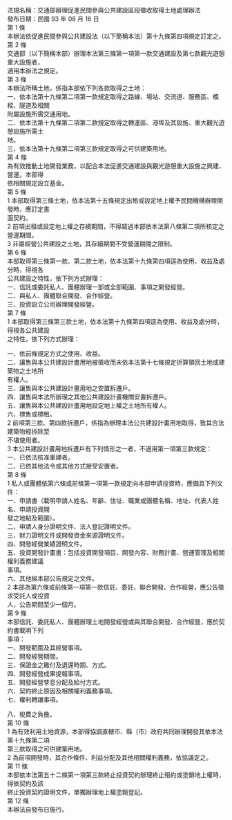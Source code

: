 法規名稱：交通部辦理促進民間參與公共建設區段徵收取得土地處理辦法  
發布日期：民國 93 年 08 月 16 日  
第 1 條  
本辦法依促進民間參與公共建設法（以下簡稱本法）第十九條第四項規定訂定之。  
第 2 條  
交通部（以下簡稱本部）辦理本法第三條第一項第一款交通建設及第七款觀光遊憩重大設施者，  
適用本辦法之規定。  
第 3 條  
本辦法所稱土地，係指本部依下列各款取得之土地：  
一、依本法第十九條第二項第一款規定取得之路線、場站、交流道、服務區、橋樑、隧道及相關  
附屬設施所需交通用地。  
二、依本法第十九條第二項第二款規定取得之轉運區、港埠及其設施、重大觀光遊憩設施所需土  
地。  
三、依本法第十九條第二項第三款規定取得之可供建築用地。  
第 4 條  
為有效推動土地開發業務，以配合本法促進交通建設與觀光遊憩重大設施之興建、營運，本部得  
依相關規定設立基金。  
第 5 條  
1 本部取得第三條土地，依本法第十五條規定出租或設定地上權予民間機構辦理開發時，應訂定書  
面契約。  
2 前項出租或設定地上權之存續期間，不得超過本部依本法第八條第二項所核定之營運期間。  
3 非屬經營公共建設之土地，其存續期間不受營運期間之限制。  
第 6 條  
本部取得第三條第一款、第二款土地，依本法第十九條第四項逕為使用、收益及處分時，得視各  
公共建設之特性，依下列方式辦理：  
一、信託或委託私人、團體辦理一部或全部範圍、事項之開發經營。  
二、與私人、團體聯合開發、合作經營。  
三、投資設立公司辦理開發經營。  
第 7 條  
1 本部取得第三條第三款土地，依本法第十九條第四項逕為使用、收益及處分時，得視各公共建設  
之特性，依下列方式辦理：  


一、依前條規定方式之使用、收益。  
二、讓售與本公共建設計畫用地被徵收而未依本法第十七條規定折算領回土地或建築物之土地所  
有權人。  
三、讓售與本公共建設計畫用地之安置拆遷戶。  
四、讓售與本法所辦理之其他公共建設計畫機關安置拆遷戶。  
五、讓售與本公共建設計畫用地設定地上權之土地所有權人。  
六、標售或標租。  
2 前項第三款、第四款拆遷戶，係指為辦理本法公共建設計畫用地取得，致其合法建築物經拆除至  
不堪使用者。  
3 本公共建設計畫用地拆遷戶有下列情形之一者，不適用第一項第三款規定：  
一、已依法核准重建者。  
二、已依其他法令或其他方式接受安置者。  
第 8 條  
1 私人或團體依第六條或前條第一項第一款規定向本部申請投資時，應備具下列文件：  
一、申請書（載明申請人姓名、年齡、住址、職業或團體名稱、地址、代表人姓名、申請投資開  
發之地點及範圍）。  
二、申請人身分證明文件、法人登記證明文件。  
三、財力證明文件或開發資金來源證明文件。  
四、開發經營業績證明文件。  
五、投資開發計畫書：包括投資開發項目、開發內容、財務計畫、營運管理及相關權利義務建議  
事項。  
六、其他經本部公告規定之文件。  
2 本部為第六條或前條第一項第一款信託、委託、聯合開發、合作經營，應公告徵求受託人或投資  
人，公告期間至少一個月。  
第 9 條  
本部信託、委託私人、團體辦理土地開發經營或與其聯合開發、合作經營，應於契約書載明下列  
事項：  
一、開發範圍及其經營事項。  
二、開發經營期間。  
三、保證金之繳付及退還時期、方式。  
四、開發經營成果提報事項。  
五、開發經營孳息分配及給付方式。  
六、契約終止原因及相關權利義務事項。  
七、權利轉讓事項。  


八、稅費之負擔。  
第 10 條  
1 為有效利用土地資源，本部得協調直轄市、縣（市）政府共同辦理開發其依本法第十九條第二項  
第三款取得之可供建築用地。  
2 為前項開發時，其合作條件、利益分配及其他相關權利義務，依協議定之。  
第 11 條  
本部依本法第五十二條第一項第三款終止投資契約辦理終止租約或塗銷地上權時，得依契約及該  
終止投資契約證明文件，單獨辦理地上權塗銷登記。  
第 12 條  
本辦法自發布日施行。  


